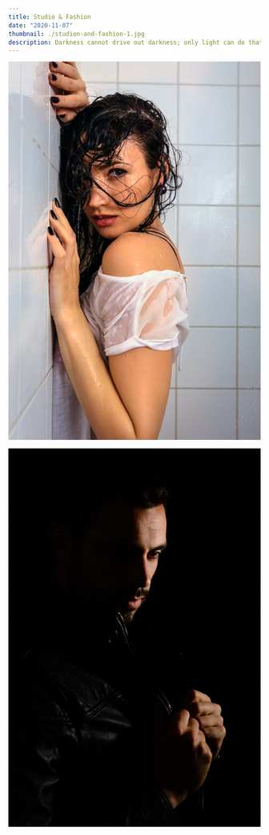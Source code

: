 ```yaml
---
title: Studio & Fashion
date: "2020-11-07"
thumbnail: ./studion-and-fashion-1.jpg
description: Darkness cannot drive out darkness; only light can do that. Hate cannot drive out hate; only love can do that.
---
```


![](./studion-and-fashion-2.jpg)

![](./studion-and-fashion-3.jpg)
